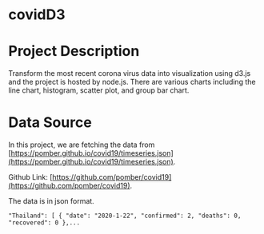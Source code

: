 # covidD3

# Project Description

Transform the most recent corona virus data into visualization using d3.js and the project is hosted by node.js.
There are various charts including the line chart, histogram, scatter plot, and group bar chart.


# Data Source

In this project, we are fetching the data from [https://pomber.github.io/covid19/timeseries.json](https://pomber.github.io/covid19/timeseries.json).

Github Link: [https://github.com/pomber/covid19](https://github.com/pomber/covid19).

The data is in json format.

`"Thailand": [ { "date": "2020-1-22", "confirmed": 2, "deaths": 0, "recovered": 0 },...`

